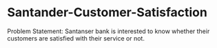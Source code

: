 # Santander-Customer-Satisfaction

Problem Statement:
Santanser bank is interested to know whether their customers are satisfied with their service or not.
